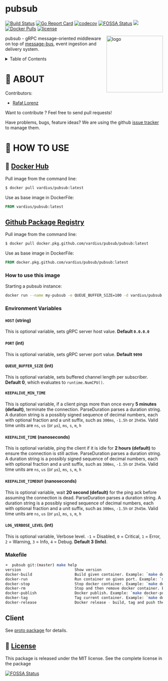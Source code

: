 # pubsub

[![Build Status](https://travis-ci.org/vardius/pubsub.svg?branch=master)](https://travis-ci.org/vardius/pubsub)
[![Go Report Card](https://goreportcard.com/badge/github.com/vardius/pubsub)](https://goreportcard.com/report/github.com/vardius/pubsub)
[![codecov](https://codecov.io/gh/vardius/pubsub/branch/master/graph/badge.svg)](https://codecov.io/gh/vardius/pubsub)
[![FOSSA Status](https://app.fossa.io/api/projects/git%2Bgithub.com%2Fvardius%2Fpubsub.svg?type=shield)](https://app.fossa.io/projects/git%2Bgithub.com%2Fvardius%2Fpubsub?ref=badge_shield)
[![](https://godoc.org/github.com/vardius/pubsub?status.svg)](http://godoc.org/github.com/vardius/pubsub)
[![Docker Pulls](https://img.shields.io/docker/pulls/vardius/pubsub.svg)](https://hub.docker.com/r/vardius/pubsub/)
[![license](https://img.shields.io/github/license/mashape/apistatus.svg)](https://github.com/vardius/pubsub/blob/master/LICENSE.md)

<img align="right" height="180px" src="https://github.com/vardius/gorouter/blob/master/website/src/static/img/logo.png?raw=true" alt="logo" />

pubsub - gRPC message-oriented middleware on top of [message-bus](https://github.com/vardius/message-bus), event ingestion and delivery system.

<details>
  <summary>Table of Contents</summary>

<!-- toc -->
- [About](#about)
- [How to use](#how-to-use)
  - [Docker](#docker)
    - [How to use this image](#how-to-use-this-image)
    - [Environment Variables](#environment-variables)
    - [Makefile](#makefile)
  - [Client](https://github.com/vardius/pubsub/tree/master/proto#client)
    - [Use in your Go project](https://github.com/vardius/pubsub/tree/master/proto#use-in-your-go-project)
      - [Publish](https://github.com/vardius/pubsub/tree/master/proto#publish)
      - [Subscribe](https://github.com/vardius/pubsub/tree/master/proto#subscribe)
  - [Protocol Buffers](https://github.com/vardius/pubsub/tree/master/proto#protocol-buffers)
  - [Generating client and server code](https://github.com/vardius/pubsub/tree/master/proto#generating-client-and-server-code)
<!-- tocstop -->
</details>

# 📖 ABOUT

Contributors:

- [Rafał Lorenz](http://rafallorenz.com)

Want to contribute ? Feel free to send pull requests!

Have problems, bugs, feature ideas?
We are using the github [issue tracker](https://github.com/vardius/pubsub/issues) to manage them.

# 🚏 HOW TO USE

## 🐳 [Docker Hub](https://hub.docker.com/r/vardius/pubsub)

Pull image from the command line:
```bash
$ docker pull vardius/pubsub:latest
```
Use as base image in DockerFile:
```Dockerfile
FROM vardius/pubsub:latest
```

## [Github Package Registry](https://github.com/vardius/pubsub/packages/108226)

Pull image from the command line:
```bash
$ docker pull docker.pkg.github.com/vardius/pubsub/pubsub:latest
```
Use as base image in DockerFile:
```Dockerfile
FROM docker.pkg.github.com/vardius/pubsub/pubsub:latest
```

### How to use this image

Starting a pubsub instance:

```bash
docker run --name my-pubsub -e QUEUE_BUFFER_SIZE=100 -d vardius/pubsub:tag
```

### Environment Variables

#### `HOST` (string)

This is optional variable, sets gRPC server host value. **Default `0.0.0.0`**

#### `PORT` (int)

This is optional variable, sets gRPC server port value. **Default `9090`**

#### `QUEUE_BUFFER_SIZE` (int)

This is optional variable, sets buffered channel length per subscriber. **Default 0**, which evaluates to `runtime.NumCPU()`.

#### `KEEPALIVE_MIN_TIME`

This is optional variable, if a client pings more than once every **5 minutes (default)**, terminate the connection.
ParseDuration parses a duration string. A duration string is a possibly signed sequence of decimal numbers, each with optional fraction and a unit suffix, such as `300ms`, `-1.5h` or `2h45m`. Valid time units are `ns`, `us` (or `µs`), `ms`, `s`, `m`, `h`

#### `KEEPALIVE_TIME` (nanoseconds)

This is optional variable, ping the client if it is idle for **2 hours (default)** to ensure the connection is still active.
ParseDuration parses a duration string. A duration string is a possibly signed sequence of decimal numbers, each with optional fraction and a unit suffix, such as `300ms`, `-1.5h` or `2h45m`. Valid time units are `ns`, `us` (or `µs`), `ms`, `s`, `m`, `h`

#### `KEEPALIVE_TIMEOUT` (nanoseconds)

This is optional variable, wait **20 second (default)** for the ping ack before assuming the connection is dead.
ParseDuration parses a duration string. A duration string is a possibly signed sequence of decimal numbers, each with optional fraction and a unit suffix, such as `300ms`, `-1.5h` or `2h45m`. Valid time units are `ns`, `us` (or `µs`), `ms`, `s`, `m`, `h`

#### `LOG_VERBOSE_LEVEL` (int)

This is optional variable, Verbose level. `-1` = Disabled, `0` = Critical, `1` = Error, `2` = Warning, `3` = Info, `4` = Debug. **Default 3 (Info)**.

### Makefile

```sh
➜  pubsub git:(master) make help
version                        Show version
docker-build                   Build given container. Example: `make docker-build`
docker-run                     Run container on given port. Example: `make docker-run PORT=9090`
docker-stop                    Stop docker container. Example: `make docker-stop`
docker-rm                      Stop and then remove docker container. Example: `make docker-rm`
docker-publish                 Docker publish. Example: `make docker-publish REGISTRY=https://your-registry.com`
docker-tag                     Tag current container. Example: `make docker-tag REGISTRY=https://your-registry.com`
docker-release                 Docker release - build, tag and push the container. Example: `make docker-release REGISTRY=https://your-registry.com`
```

## Client

See [proto package](https://github.com/vardius/pubsub/blob/master/proto) for details.

## 📜 [License](LICENSE.md)

This package is released under the MIT license. See the complete license in the package

[![FOSSA Status](https://app.fossa.io/api/projects/git%2Bgithub.com%2Fvardius%2Fpubsub.svg?type=large)](https://app.fossa.io/projects/git%2Bgithub.com%2Fvardius%2Fpubsub?ref=badge_large)

